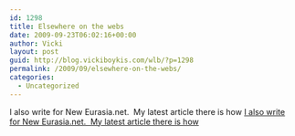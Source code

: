 ```yaml
---
id: 1298
title: Elsewhere on the webs
date: 2009-09-23T06:02:16+00:00
author: Vicki
layout: post
guid: http://blog.vickiboykis.com/wlb/?p=1298
permalink: /2009/09/elsewhere-on-the-webs/
categories:
  - Uncategorized
---
```

I also write for New Eurasia.net.  My latest article there is how [I also write for New Eurasia.net.  My latest article there is how](http://www.neweurasia.net/media-and-internet/kazakh-government-still-annoyed-by-borat-but-now-raking-it-in/)